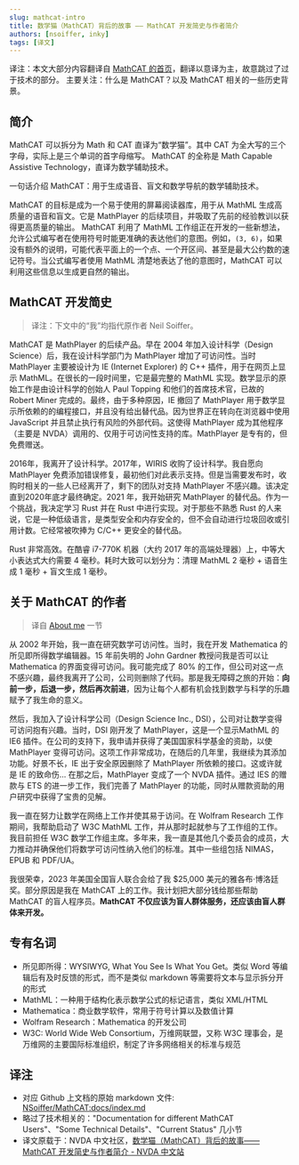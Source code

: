 ```yaml
---
slug: mathcat-intro
title: 数学猫（MathCAT）背后的故事 —— MathCAT 开发简史与作者简介
authors: [nsoiffer, inky]
tags: [译文]
---
```


译注：本文大部分内容翻译自 [MathCAT 的首页][1]，翻译以意译为主，故意跳过了过于技术的部分。
主要关注：什么是 MathCAT？以及 MathCAT 相关的一些历史背景。

<!-- truncate -->

## 简介

MathCAT 可以拆分为 Math 和 CAT 直译为“数学猫”。其中 CAT 为全大写的三个字母，实际上是三个单词的首字母缩写。
MathCAT 的全称是 Math Capable Assistive Technology，直译为数学辅助技术。

一句话介绍 MathCAT：用于生成语音、盲文和数学导航的数学辅助技术。

MathCAT 的目标是成为一个易于使用的屏幕阅读器库，用于从 MathML 生成高质量的语音和盲文。它是 MathPlayer 的后续项目，并吸取了先前的经验教训以获得更高质量的输出。
MathCAT 利用了 MathML 工作组正在开发的一些新想法，允许公式编写者在使用符号时能更准确的表达他们的意图。例如，`(3, 6)`，如果没有额外的说明，可能代表平面上的一个点、一个开区间、甚至是最大公约数的速记符号。当公式编写者使用 MathML 清楚地表达了他的意图时，MathCAT 可以利用这些信息以生成更自然的输出。


## MathCAT 开发简史

> 译注：下文中的“我”均指代原作者 Neil Soiffer。

MathCAT 是 MathPlayer 的后续产品。早在 2004 年加入设计科学（Design Science）后，我在设计科学部门为 MathPlayer 增加了可访问性。当时 MathPlayer 主要被设计为 IE (Internet Explorer) 的 C++ 插件，用于在网页上显示 MathML。在很长的一段时间里，它是最完整的 MathML 实现。数学显示的原始工作是由设计科学的创始人 Paul Topping 和他们的首席技术官，已故的 Robert Miner 完成的。最终，由于多种原因，IE 撤回了 MathPlayer 用于数学显示所依赖的的编程接口，并且没有给出替代品。因为世界正在转向在浏览器中使用 JavaScript 并且禁止执行有风险的外部代码。这使得 MathPlayer 成为其他程序（主要是 NVDA）调用的、仅用于可访问性支持的库。MathPlayer 是专有的，但免费赠送。

2016年，我离开了设计科学。2017年，WIRIS 收购了设计科学。我自愿向 MathPlayer 免费添加错误修复，最初他们对此表示支持。但是当需要发布时，收购时相关的一些人已经离开了，剩下的团队对支持 MathPlayer 不感兴趣。该决定直到2020年底才最终确定。2021 年，我开始研究 MathPlayer 的替代品。作为一个挑战，我决定学习 Rust 并在 Rust 中进行实现。对于那些不熟悉 Rust 的人来说，它是一种低级语言，是类型安全和内存安全的，但不会自动进行垃圾回收或引用计数。它经常被吹捧为 C/C++ 更安全的替代品。

Rust 非常高效。在酷睿 i7-770K 机器（大约 2017 年的高端处理器）上，中等大小表达式大约需要 4 毫秒。耗时大致可以划分为：清理 MathML 2 毫秒 + 语音生成 1 毫秒 + 盲文生成 1 毫秒。

## 关于 MathCAT 的作者

> 译自 [About me][2] 一节

从 2002 年开始，我一直在研究数学可访问性。当时，我在开发 Mathematica 的所见即所得数学编辑器。15 年前失明的 John Gardner 教授问我是否可以让 Mathematica 的界面变得可访问。我可能完成了 80% 的工作，但公司对这一点不感兴趣，最终我离开了公司，公司则删除了代码。那是我无障碍之旅的开始：**向前一步，后退一步，然后再次前进**，因为让每个人都有机会找到数学与科学的乐趣赋予了我生命的意义。

然后，我加入了设计科学公司（Design Science Inc., DSI），公司对让数学变得可访问抱有兴趣。当时，DSI 刚开发了 MathPlayer，这是一个显示MathML 的 IE6 插件。在公司的支持下，我申请并获得了美国国家科学基金的资助，以使 MathPlayer 变得可访问。这项工作非常成功，在随后的几年里，我继续为其添加功能。好景不长，IE 出于安全原因删除了 MathPlayer 所依赖的接口。这或许就是 IE 的致命伤... 在那之后，MathPlayer 变成了一个 NVDA 插件。通过 IES 的赠款与 ETS 的进一步工作，我们完善了 MathPlayer 的功能，同时从赠款资助的用户研究中获得了宝贵的见解。

我一直在努力让数学在网络上工作并使其易于访问。在 Wolfram Research 工作期间，我帮助启动了 W3C MathML 工作，并从那时起就参与了工作组的工作。我目前担任 W3C 数学工作组主席。多年来，我一直是其他几个委员会的成员，大力推动并确保他们将数学可访问性纳入他们的标准。其中一些组包括 NIMAS，EPUB 和 PDF/UA。

我很荣幸，2023 年美国全国盲人联合会给了我 $25,000 美元的雅各布·博洛廷奖。部分原因是我在 MathCAT 上的工作。我计划把大部分钱给那些帮助 MathCAT 的盲人程序员。**MathCAT 不仅应该为盲人群体服务，还应该由盲人群体来开发。**

## 专有名词

- 所见即所得：WYSIWYG, What You See Is What You Get。类似 Word 等编辑后有及时反馈的形式，而不是类似 markdown 等需要将文本与显示拆分开的形式
- MathML：一种用于结构化表示数学公式的标记语言，类似 XML/HTML
- Mathematica：商业数学软件，常用于符号计算以及数值计算
- Wolfram Research：Mathematica 的开发公司
- W3C: World Wide Web Consortium，万维网联盟，又称 W3C 理事会，是万维网的主要国际标准组织，制定了许多网络相关的标准与规范

## 译注

- 对应 Github 上文档的原始 markdown 文件: [NSoiffer/MathCAT:docs/index.md][3]
- 略过了技术相关的："Documentation for different MathCAT Users"、"Some Technical Details"、"Current Status" 几小节
- 译文原载于：NVDA 中文社区，[数学猫（MathCAT）背后的故事——MathCAT 开发简史与作者简介 - NVDA 中文站](https://nvdacn.com/index.php/archives/1280/)

[1]: https://nsoiffer.github.io/MathCAT/
[2]: https://nsoiffer.github.io/MathCAT#about-me
[3]: https://github.com/NSoiffer/MathCAT/blob/e29f6a9dd49c5472d3b34f9084e3d741a7e106cf/docs/index.md
